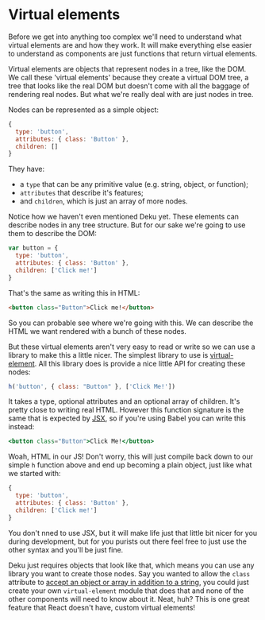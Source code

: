 # Virtual elements

Before we get into anything too complex we'll need to understand what virtual elements are and how they work. It will make everything else easier to understand as components are just functions that return virtual elements.

Virtual elements are objects that represent nodes in a tree, like the DOM. We call these 'virtual elements' because they create a virtual DOM tree, a tree that looks like the real DOM but doesn't come with all the baggage of rendering real nodes. But what we're really deal with are just nodes in tree.

Nodes can be represented as a simple object:

```js
{
  type: 'button',
  attributes: { class: 'Button' },
  children: []
}
```

They have:

* a `type` that can be any primitive value (e.g. string, object, or function);
* `attributes` that describe it's features;
* and `children`, which is just an array of more nodes.

Notice how we haven't even mentioned Deku yet. These elements can describe nodes in any tree structure. But for our sake we're going to use them to describe the DOM:

```js
var button = {
  type: 'button',
  attributes: { class: 'Button' },
  children: ['Click me!']
}
```

That's the same as writing this in HTML:

```html
<button class="Button">Click me!</button>
```

So you can probable see where we're going with this. We can describe the HTML we want rendered with a bunch of these nodes.

But these virtual elements aren't very easy to read or write so we can use a library to make this a little nicer. The simplest library to use is [virtual-element](https://www.npmjs.com/package/virtual-element). All this library does is provide a nice little API for creating these nodes:

```js
h('button', { class: "Button" }, ['Click Me!'])
```

It takes a type, optional attributes and an optional array of children. It's pretty close to writing real HTML. However this function signature is the same that is expected by [JSX](https://github.com/dekujs/deku/blob/master/docs/guides/jsx.md), so if you're using Babel you can write this instead:

```jsx
<button class="Button">Click Me!</button>
```

Woah, HTML in our JS! Don't worry, this will just compile back down to our simple `h` function above and end up becoming a plain object, just like what we started with:

```js
{
  type: 'button',
  attributes: { class: 'Button' },
  children: ['Click me!']
}
```

You don't nned to use JSX, but it will make life just that little bit nicer for you during development, but for you purists out there feel free to just use the other syntax and you'll be just fine.

Deku just requires objects that look like that, which means you can use any library you want to create those nodes. Say you wanted to allow the `class` attribute to [accept an object or array in addition to a string](https://www.npmjs.com/package/classnames), you could just create your own `virtual-element` module that does that and none of the other components will need to know about it. Neat, huh? This is one great feature that React doesn't have, custom virtual elements!

